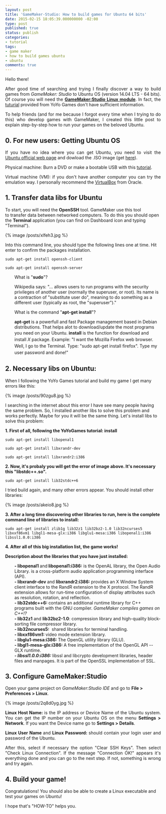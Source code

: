 ```yaml
---
layout: post
title: 'GameMaker-Studio: How to build games for Ubuntu 64 bits'
date: 2015-02-15 18:05:39.000000000 -02:00
type: post
published: true
status: publish
categories:
- tutorial
tags:
- game maker
- how to build games ubuntu
- ubuntu
comments: true
---
```

Hello there!

<p style="text-align:justify;">After good time of searching and trying I finally discover a way to build games from <em>GameMaker: Studio</em> to Ubuntu OS (version 14.04 LTS - 64 bits). Of course you will need the <strong><a title="GameMaker: Studio Supports Linux Publishing -- Ubuntu Export Available Now!" href="http://www.yoyogames.com/news/144" target="_blank">GameMaker:Studio Linux module</a></strong>. In fact, the <a title="Setup GameMaker: Studio for Ubuntu development" href="http://help.yoyogames.com/entries/23167703-Setup-GameMaker-Studio-for-Ubuntu-development" target="_blank">tuturial</a> provided from YoYo Games don't have sufficient information.</p>

<p style="text-align:justify;">To help friends (and for me because I forgot every time when I trying to do this) who develop games with GameMaker, I created this little post to explain step-by-step how to run your games on the beloved Ubuntu.</p>

## 0. For new users: Getting Ubuntu OS

<p style="text-align:justify;">If you have no idea where you can get Ubuntu, you need to visit the <a title="Ubuntu" href="http://www.ubuntu.com/" target="_blank">Ubuntu official web page</a> and dowload the .ISO image (get <a title="Download Ubuntu 14.04 LTS - amd64" href="http://www.ubuntu.com/download/desktop/thank-you/?version=14.04.1&amp;architecture=amd64" target="_blank">here</a>).</p>
<p style="text-align:justify;">Physical machine: Burn a DVD or make a bootable USB with this <a title="How to create a bootable USB  stick on Windows" href="http://www.ubuntu.com/download/desktop/create-a-usb-stick-on-windows" target="_blank">tutorial</a>.</p>
<p style="text-align:justify;">Virtual machine (VM): if you don't have another computer you can try the emulation way. I personally recommend the <a title="Oracle VM VirtualBox" href="https://www.virtualbox.org/" target="_blank">VirtualBox</a> from Oracle.</p>

## 1. Transfer data libs for Ubuntu

<p>To start, you will need the <strong>OpenSSH</strong> tool. GameMaker use this tool to transfer data between networked computers. To do this you should open the <strong>Terminal</strong> application (you can find on Dashboard icon and typing "Terminal").</p>

{% image /posts/xlfeh3.jpg %}

<p>Into this command line, you should type the following lines one at time. Hit enter to confirm the packages installation.</p>

`sudo apt-get install openssh-client`

`sudo apt-get install openssh-server`

<p style="padding-left:30px;">What is "<strong>sudo</strong>"?</p>
<p style="padding-left:30px;">Wikipedia says: "... allows users to run programs with the security privileges of another user (normally the superuser, or root). Its name is a contraction of "substitute user do", meaning to do something as a different user (typically as root, the "superuser")."</p>
<p style="padding-left:30px;">What is the command "<strong>apt-get install</strong>"?</p>
<p style="padding-left:30px;"><strong>apt-get </strong>is a powerfull and fast Package management based in Debian distributions. That helps alot to download/update the most programs you need on your Ubuntu. <strong style="line-height:1.5;">install</strong><span style="line-height:1.5;"> is the function for download and install <em>X</em> package. Example: "I want the Mozilla Firefox web browser. Well, I go to the Terminal. Type: "sudo apt-get install firefox". Type my user password and done!"</span></p>

## 2. Necessary libs on Ubuntu:

<p>When I following the YoYo Games tutorial and build my game I get many errors like this:</p>

{% image /posts/90zgu8.jpg %}

<p>I searching in the internet about this error I have see many people having the same problem. So, I installed another libs to solve this problem and works perfectly. Maybe for you it will be the same thing. Let's install libs to solve this problem:</p>

**1. First of all, following the YoYoGames tutorial: install**

`sudo apt-get install libopenal1`

`sudo apt-get install libxrandr-dev`

`sudo apt-get install libxrandr2:i386`

**2. Now, it's probaly you will get the error of image above. It's necessary this "libstdc++.so".**

`sudo apt-get install lib32stdc++6`

<p>I tried build again, and many other errors appear. You should install other libraries:</p>

{% image /posts/akeio8.jpg %}

**3. After a long time discovering other libraries to run, here is the complete command line of libraries to install:**

`sudo apt-get install zlib1g lib32z1 lib32bz2-1.0 lib32ncurses5 libxxf86vm1 libgl1-mesa-glx:i386 libglu1-mesa:i386 libopenal1:i386 libssl1.0.0:i386`

**4. After all of this big installation list, the game works!**

<p><strong>Description about the libraries that you have just installed:</strong></p>
<p style="padding-left:30px;"><strong>- libopenal1 </strong>and<strong> libopenal1:i386:</strong> is the OpenAL library, the Open Audio Library. is a cross-platform audio application programming interface (API).<br />
<strong>- libxrandr-dev </strong>and <strong>libxrandr2:i386: </strong>provides an X Window System client interface to the RandR extension to the X protocol. The RandR extension allows for run-time configuration of display attributes such as resolution, rotation, and reflection.<br />
<strong>- lib32stdc++6: </strong>contains an additional runtime library for C++ programs built with the GNU compiler. <em>GameMaker compiles games on C++!?</em><br />
<strong>- lib32z1</strong> and <strong>lib32bz2-1.0</strong>: compression library and high-quality block-sorting file compressor library.<br />
<strong>- lib32ncurses5:</strong>  shared libraries for terminal handling.<br />
<strong>- libxxf86vm1: </strong>video mode extension library.<br />
<strong>- libglu1-mesa:i386: </strong>The OpenGL utility library (GLU).<br />
<strong>- libgl1-mesa-glx:i386: </strong>A free implementation of the OpenGL API -- GLX runtime.<br />
<strong><em>- libssl1.0.0:i386: </em></strong>libssl and libcrypto development libraries, header files and manpages. It is part of the OpenSSL implementation of SSL.</p>

## 3. Configure GameMaker:Studio

<p>Open your game project on <em>GameMaker:Studio IDE</em> and go to <strong>File &gt; Preferences &gt; Linux</strong>.</p>

{% image /posts/2q8d0yg.jpg %}

<p style="text-align:justify;"><strong>Linux Host Name: </strong>is the IP address or Device Name of the Ubuntu system. You can get the IP number on your Ubuntu OS on the menu <strong>Settings &gt; Network</strong>. If you want the Device name go to <strong>Settings &gt; Details</strong>.</p>
<p style="text-align:justify;"><strong>Linux User Name </strong>and <strong>Linux Password</strong><strong>: </strong>should contain your login user and password of the Ubuntu.</p>
<p style="text-align:justify;">After this, select if necessary the option "Clear SSH Keys". Then select "Check Linux Connection". If the message "Connection OK!" appears it's everything done and you can go to the next step. If not, something is wrong and try again.</p>

## 4. Build your game!

<p>Congratulations! You should also be able to create a Linux executable and test your games on Ubuntu!</p>
<p>I hope that's "HOW-TO" helps you.</p>
